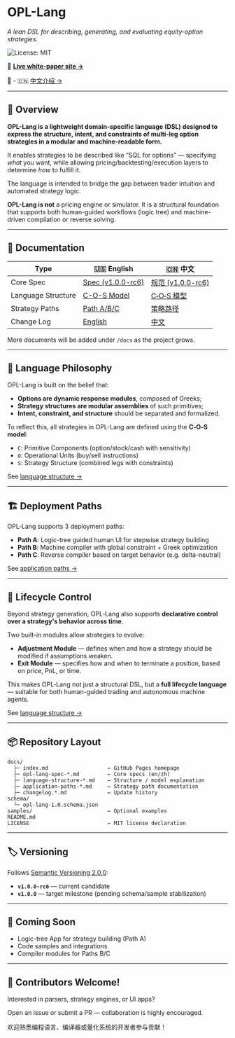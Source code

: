 # OPL-Lang

*A lean DSL for describing, generating, and evaluating equity-option strategies.*

![License: MIT](https://img.shields.io/badge/License-MIT-green.svg)

📘 **[Live white-paper site →](https://whispersofzephyr.github.io/OPL-Lang/)**

🔗 - 🇨🇳 [中文介绍 →](README.zh.md)

---

## 🧭 Overview

**OPL-Lang is a lightweight domain-specific language (DSL) designed to express the structure, intent, and constraints of multi-leg option strategies in a modular and machine-readable form.**

It enables strategies to be described like “SQL for options” — specifying *what* you want, while allowing pricing/backtesting/execution layers to determine *how* to fulfill it.

The language is intended to bridge the gap between trader intuition and automated strategy logic.

**OPL-Lang is not** a pricing engine or simulator. It is a structural foundation that supports both human-guided workflows (logic tree) and machine-driven compilation or reverse solving.

---

## 📑 Documentation

| Type | 🇺🇸 English | 🇨🇳 中文 |
|------|------------|---------|
| Core Spec | [Spec (v1.0.0-rc6)](docs/opl-lang-spec-en-v1.0.0-rc6.md) | [规范 (v1.0.0-rc6)](docs/opl-lang-spec-zh-v1.0.0-rc6.md) |
| Language Structure | [C-O-S Model](docs/language-structure-en.md) | [C‑O‑S 模型](docs/language-structure-zh.md) |
| Strategy Paths | [Path A/B/C](docs/application-paths-en.md) | [策略路径](docs/application-paths-zh.md) |
| Change Log | [English](docs/changelog.en.md) | [中文](docs/changelog.zh.md) |

More documents will be added under `/docs` as the project grows.

---

## 🧠 Language Philosophy

OPL-Lang is built on the belief that:

- **Options are dynamic response modules**, composed of Greeks;
- **Strategy structures are modular assemblies** of such primitives;
- **Intent, constraint, and structure** should be separated and formalized.

To reflect this, all strategies in OPL-Lang are defined using the **C‑O‑S model**:

- `C`: Primitive Components (option/stock/cash with sensitivity)
- `O`: Operational Units (buy/sell instructions)
- `S`: Strategy Structure (combined legs with constraints)

See [language structure →](docs/language-structure-en.md)

---

## 🏗️ Deployment Paths

OPL‑Lang supports 3 deployment paths:

- **Path A**: Logic-tree guided human UI for stepwise strategy building
- **Path B**: Machine compiler with global constraint + Greek optimization
- **Path C**: Reverse compiler based on target behavior (e.g. delta-neutral)

See [application paths →](docs/application-paths-en.md)

---

## 🔁 Lifecycle Control

Beyond strategy generation, OPL‑Lang also supports **declarative control over a strategy's behavior across time**.

Two built-in modules allow strategies to evolve:

- **Adjustment Module** — defines when and how a strategy should be modified if assumptions weaken.
- **Exit Module** — specifies how and when to terminate a position, based on price, PnL, or time.

This makes OPL‑Lang not just a structural DSL, but a **full lifecycle language** — suitable for both human-guided trading and autonomous machine agents.

See [language structure →](docs/language-structure-en.md)

---
## 📦 Repository Layout

```
docs/
  ├─ index.md                   ← GitHub Pages homepage
  ├─ opl-lang-spec-*.md         ← Core specs (en/zh)
  ├─ language-structure-*.md    ← Structure / model explanation
  ├─ application-paths-*.md     ← Strategy path documentation
  ├─ changelog.*.md             ← Update history
schema/
  └─ opl-lang-1.0.schema.json
samples/                        ← Optional examples
README.md
LICENSE                         ← MIT license declaration
```

---

## 🏷️ Versioning

Follows [Semantic Versioning 2.0.0](https://semver.org/):

- **`v1.0.0-rc6`** — current candidate
- **`v1.0.0`** — target milestone (pending schema/sample stabilization)

---

## 🚧 Coming Soon

- Logic-tree App for strategy building (Path A)
- Code samples and integrations
- Compiler modules for Paths B/C

---

## 🤝 Contributors Welcome!

Interested in parsers, strategy engines, or UI apps?

Open an issue or submit a PR — collaboration is highly encouraged.

欢迎熟悉编程语言、编译器或量化系统的开发者参与贡献！


